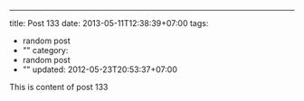 ---
title: Post 133
date: 2013-05-11T12:38:39+07:00
tags:
  - random post
  - ""
category:
  - random post
  - ""
updated: 2012-05-23T20:53:37+07:00

This is content of post 133
